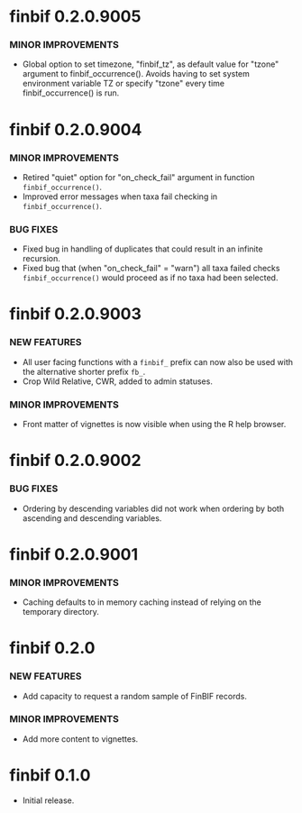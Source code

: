 # finbif 0.2.0.9005

### MINOR IMPROVEMENTS

  * Global option to set timezone, "finbif_tz", as default value for "tzone"
    argument to finbif_occurrence(). Avoids having to set system environment
    variable TZ or specify "tzone" every time finbif_occurrence() is run.

# finbif 0.2.0.9004

### MINOR IMPROVEMENTS

  * Retired "quiet" option for "on_check_fail" argument in function
    `finbif_occurrence()`.
  * Improved error messages when taxa fail checking in `finbif_occurrence()`.

### BUG FIXES

  * Fixed bug in handling of duplicates that could result in an infinite
    recursion.
  * Fixed bug that (when "on_check_fail" = "warn") all taxa failed checks
    `finbif_occurrence()` would proceed as if no taxa had been selected.

# finbif 0.2.0.9003

### NEW FEATURES

  * All user facing functions with a `finbif_` prefix can now also be used with
    the alternative shorter prefix `fb_`.
  * Crop Wild Relative, CWR, added to admin statuses.

### MINOR IMPROVEMENTS

  * Front matter of vignettes is now visible when using the R help browser.

# finbif 0.2.0.9002

### BUG FIXES

  * Ordering by descending variables did not work when ordering by both
    ascending and descending variables.

# finbif 0.2.0.9001

### MINOR IMPROVEMENTS

  * Caching defaults to in memory caching instead of relying on the temporary
    directory.

# finbif 0.2.0

### NEW FEATURES

  * Add capacity to request a random sample of FinBIF records.

### MINOR IMPROVEMENTS

  * Add more content to vignettes.

# finbif 0.1.0

  * Initial release.
